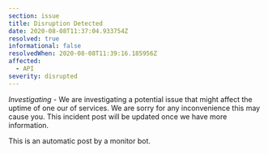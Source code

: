 ```yaml
---
section: issue
title: Disruption Detected
date: 2020-08-08T11:37:04.933754Z
resolved: true
informational: false
resolvedWhen: 2020-08-08T11:39:16.185956Z
affected:
  - API
severity: disrupted
---
```

*Investigating* - We are investigating a potential issue that might affect the uptime of one our of services. We are sorry for any inconvenience this may cause you. This incident post will be updated once we have more information.

This is an automatic post by a monitor bot.
        